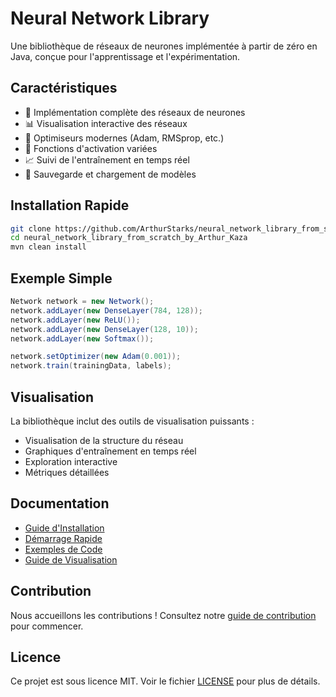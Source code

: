 # Neural Network Library

Une bibliothèque de réseaux de neurones implémentée à partir de zéro en Java, conçue pour l'apprentissage et l'expérimentation.

## Caractéristiques

- 🧠 Implémentation complète des réseaux de neurones
- 📊 Visualisation interactive des réseaux
- 🚀 Optimiseurs modernes (Adam, RMSprop, etc.)
- 🎯 Fonctions d'activation variées
- 📈 Suivi de l'entraînement en temps réel
- 💾 Sauvegarde et chargement de modèles

## Installation Rapide

```bash
git clone https://github.com/ArthurStarks/neural_network_library_from_scratch_by_Arthur_Kaza.git
cd neural_network_library_from_scratch_by_Arthur_Kaza
mvn clean install
```

## Exemple Simple

```java
Network network = new Network();
network.addLayer(new DenseLayer(784, 128));
network.addLayer(new ReLU());
network.addLayer(new DenseLayer(128, 10));
network.addLayer(new Softmax());

network.setOptimizer(new Adam(0.001));
network.train(trainingData, labels);
```

## Visualisation

La bibliothèque inclut des outils de visualisation puissants :

- Visualisation de la structure du réseau
- Graphiques d'entraînement en temps réel
- Exploration interactive
- Métriques détaillées

## Documentation

- [Guide d'Installation](installation.md)
- [Démarrage Rapide](quickstart.md)
- [Exemples de Code](examples.md)
- [Guide de Visualisation](visualization.md)

## Contribution

Nous accueillons les contributions ! Consultez notre [guide de contribution](CONTRIBUTING.md) pour commencer.

## Licence

Ce projet est sous licence MIT. Voir le fichier [LICENSE](../LICENSE) pour plus de détails. 